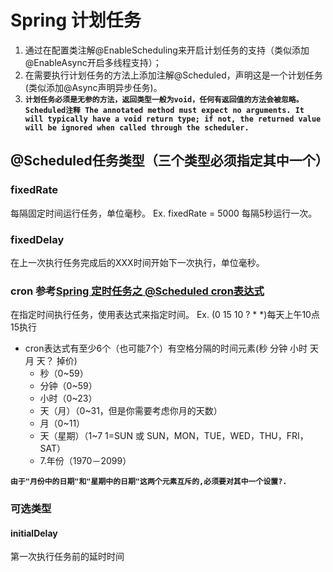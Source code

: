 # Spring 计划任务
1. 通过在配置类注解@EnableScheduling来开启计划任务的支持（类似添加@EnableAsync开启多线程支持）；
2. 在需要执行计划任务的方法上添加注解@Scheduled，声明这是一个计划任务(类似添加@Async声明异步任务)。
3. **`计划任务必须是无参的方法，返回类型一般为void，任何有返回值的方法会被忽略。Scheduled注释 The annotated method must expect no arguments. It will typically have a void return type; if not, the returned value will be ignored when called through the scheduler.`**

## @Scheduled任务类型（三个类型必须指定其中一个）
### fixedRate
每隔固定时间运行任务，单位毫秒。 Ex. fixedRate = 5000 每隔5秒运行一次。

### fixedDelay
在上一次执行任务完成后的XXX时间开始下一次执行，单位毫秒。

### cron 参考[Spring 定时任务之 @Scheduled cron表达式](http://rainbowdesert.iteye.com/blog/2107220)
在指定时间执行任务，使用表达式来指定时间。 Ex. (0 15 10 ? * *)每天上午10点15执行
* cron表达式有至少6个（也可能7个）有空格分隔的时间元素(秒 分钟 小时 天 月 天？ 掉价)
    * 秒（0~59）
    * 分钟（0~59）
    * 小时（0~23）
    * 天（月）（0~31，但是你需要考虑你月的天数）
    * 月（0~11）
    * 天（星期）（1~7 1=SUN 或 SUN，MON，TUE，WED，THU，FRI，SAT）
    * 7.年份（1970－2099）

**`由于"月份中的日期"和"星期中的日期"这两个元素互斥的,必须要对其中一个设置?.`**

### 可选类型
#### initialDelay
第一次执行任务前的延时时间